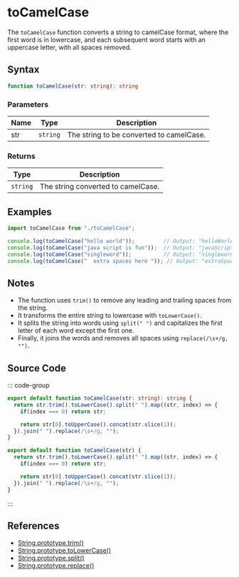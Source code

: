# toCamelCase

The `toCamelCase` function converts a string to camelCase format, where the first word is in lowercase, and each subsequent word starts with an uppercase letter, with all spaces removed.

## Syntax

```typescript
function toCamelCase(str: string): string
```

### Parameters

| Name  | Type     | Description                                          |
|-------|----------|----------------------------------------------------|
| str   | `string` | The string to be converted to camelCase.           |

### Returns

| Type    | Description                                      |
|---------|------------------------------------------------|
| `string` | The string converted to camelCase.              |

## Examples

```typescript
import toCamelCase from "./toCamelCase";

console.log(toCamelCase("hello world"));         // Output: "helloWorld"
console.log(toCamelCase("java script is fun"));  // Output: "javaScriptIsFun"
console.log(toCamelCase("singleword"));          // Output: "singleword"
console.log(toCamelCase("  extra spaces here ")); // Output: "extraSpacesHere"
```

## Notes

- The function uses `trim()` to remove any leading and trailing spaces from the string.
- It transforms the entire string to lowercase with `toLowerCase()`.
- It splits the string into words using `split(" ")` and capitalizes the first letter of each word except the first one.
- Finally, it joins the words and removes all spaces using `replace(/\s+/g, "")`.

## Source Code

::: code-group
```typescript
export default function toCamelCase(str: string): string {
  return str.trim().toLowerCase().split(" ").map((str, index) => {
    if(index === 0) return str;

    return str[0].toUpperCase().concat(str.slice(1));
  }).join(" ").replace(/\s+/g, "");
}
```

```javascript
export default function toCamelCase(str) {
  return str.trim().toLowerCase().split(" ").map((str, index) => {
    if(index === 0) return str;

    return str[0].toUpperCase().concat(str.slice(1));
  }).join(" ").replace(/\s+/g, "");
}
```
::: 

## References

- [String.prototype.trim()](https://developer.mozilla.org/en-US/docs/Web/JavaScript/Reference/Global_Objects/String/trim)
- [String.prototype.toLowerCase()](https://developer.mozilla.org/en-US/docs/Web/JavaScript/Reference/Global_Objects/String/toLowerCase)
- [String.prototype.split()](https://developer.mozilla.org/en-US/docs/Web/JavaScript/Reference/Global_Objects/String/split)
- [String.prototype.replace()](https://developer.mozilla.org/en-US/docs/Web/JavaScript/Reference/Global_Objects/String/replace)